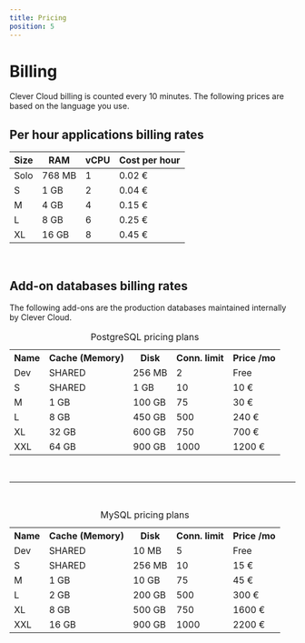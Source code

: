 ```yaml
---
title: Pricing
position: 5
---
```

# Billing
Clever Cloud billing is counted every 10 minutes. The following prices are based on the language you use.


## Per hour applications billing rates
<table class="table table-bordered table-striped dataTable" id="example">
  <thead>
    <tr >
      <th>Size</th>
      <th>RAM</th>
      <th>vCPU</th>
      <th>Cost per hour</th>
    </tr>
  </thead>
  <tbody class="billing-table">
  <tr>
    <td class="cc-col__price "><span class="label cc-label__price label-info">Solo</span></td>
    <td class=" ">768 MB</td>
    <td class=" ">1</td>
    <td class=" ">0.02&nbsp;€</td>
  </tr>
  <tr class="even">
    <td class="cc-col__price "><span class="label cc-label__price label-info">S</span></td>
    <td class=" ">1 GB</td><td class=" ">2</td>
    <td class=" ">0.04&nbsp;€</td></tr><tr class="odd">
    <td class="cc-col__price "><span class="label cc-label__price label-info">M</span></td>
    <td class=" ">4 GB</td>
    <td class=" ">4</td><td class=" ">0.15&nbsp;€</td></tr><tr class="even">
    <td class="cc-col__price "><span class="label cc-label__price label-info">L</span></td>
    <td class=" ">8 GB</td>
    <td class=" ">6</td><td class=" ">0.25&nbsp;€</td>
  </tr>
  <tr class="odd">
    <td class="cc-col__price "><span class="label cc-label__price label-info">XL</span></td>
    <td class=" ">16 GB</td><td class=" ">8</td>
    <td class=" ">0.45&nbsp;€</td>
  </tr>
  </tbody>
</table>

<br/>

## Add-on databases billing rates

The following add-ons are the production databases maintained internally by Clever Cloud.

<table class="table table-bordered table-striped dataTable"><caption>PostgreSQL pricing plans</caption>
  <tr>
    <th>Name</th>
    <th>Cache (Memory)</th>
    <th>Disk</th>
    <th>Conn. limit</th>
    <th>Price /mo</th>
  </tr> 
  <tr>
    <td class="cc-col__price "><span class="label cc-label__price label-info">Dev</span></td>
    <td>SHARED</td>
    <td>256 MB</td>
    <td>2</td>
    <td>Free</td>
  </tr>
  <tr>
    <td class="cc-col__price "><span class="label cc-label__price label-info">S</span></td>
    <td>SHARED</td>
    <td>1 GB</td>
    <td>10</td>
    <td>10 €</td>
  </tr>
  <tr>
    <td class="cc-col__price "><span class="label cc-label__price label-info">M</span></td>
    <td>1 GB</td>
    <td>100 GB</td>
    <td>75</td>
    <td>30 €</td>
  </tr>
  <tr>
    <td class="cc-col__price "><span class="label cc-label__price label-info">L</span></td>
    <td>8 GB</td>
    <td>450 GB</td>
    <td>500</td>
    <td>240 €</td>
  </tr>
  <tr>
    <td class="cc-col__price "><span class="label cc-label__price label-info">XL</span></td>
    <td>32 GB</td>
    <td>600 GB</td>
    <td>750</td>
    <td>700 €</td>
  </tr>
  <tr>
    <td class="cc-col__price "><span class="label cc-label__price label-info">XXL</span></td>
    <td>64 GB</td>
    <td>900 GB</td>
    <td>1000</td>
    <td>1200 €</td>
  </tr>
</table>
<br>
<hr>
<br>

<table class="table table-bordered table-striped dataTable"><caption>MySQL pricing plans</caption>
  <tr>
    <th>Name</th>
    <th>Cache (Memory)</th>
    <th>Disk</th>
    <th>Conn. limit</th>
    <th>Price /mo</th>
  </tr> 
  <tr>
    <td class="cc-col__price "><span class="label cc-label__price label-info">Dev</span></td>
    <td>SHARED</td>
    <td>10 MB</td>
    <td>5</td>
    <td>Free</td>
  </tr>
  <tr>
    <td class="cc-col__price "><span class="label cc-label__price label-info">S</span></td>
    <td>SHARED</td>
    <td>256 MB</td>
    <td>10</td>
    <td>15 €</td>
  </tr>
  <tr>
    <td class="cc-col__price "><span class="label cc-label__price label-info">M</span></td>
    <td>1 GB</td>
    <td>10 GB</td>
    <td>75</td>
    <td>45 €</td>
  </tr>
  <tr>
    <td class="cc-col__price "><span class="label cc-label__price label-info">L</span></td>
    <td>2 GB</td>
    <td>200 GB</td>
    <td>500</td>
    <td>300 €</td>
  </tr>
  <tr>
    <td class="cc-col__price "><span class="label cc-label__price label-info">XL</span></td>
    <td>8 GB</td>
    <td>500 GB</td>
    <td>750</td>
    <td>1600 €</td>
  </tr>
  <tr>
    <td class="cc-col__price "><span class="label cc-label__price label-info">XXL</span></td>
    <td>16 GB</td>
    <td>900 GB</td>
    <td>1000</td>
    <td>2200 €</td>
  </tr>
</table>